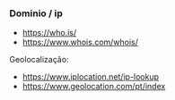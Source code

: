 
### Dominio / ip

- https://who.is/
- https://www.whois.com/whois/

Geolocalização:

- https://www.iplocation.net/ip-lookup
- https://www.geolocation.com/pt/index

